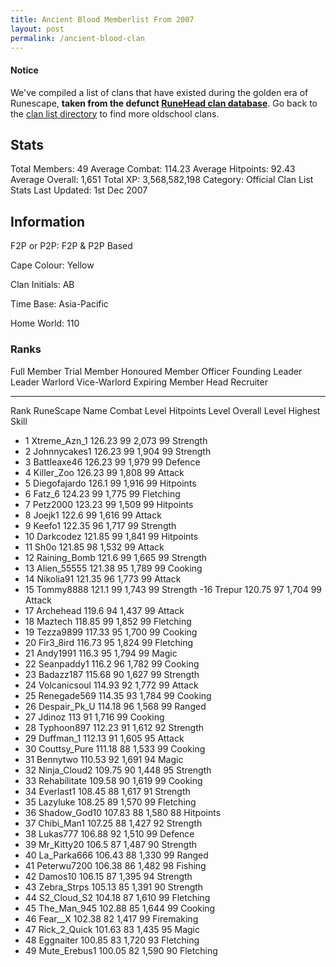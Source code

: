 ```yaml
---
title: Ancient Blood Memberlist From 2007
layout: post
permalink: /ancient-blood-clan
---
```


#### Notice
We've compiled a list of clans that have existed during the golden era of Runescape, **taken from the defunct [RuneHead clan database](https://web.archive.org/web/20070108040636/http://runehead.com/)**. Go back to the [clan list directory](https://www.runescapehall.net/runescapeclans) to find more oldschool clans.

## Stats

Total Members: 49
Average Combat: 114.23
Average Hitpoints: 92.43
Average Overall: 1,651
Total XP: 3,568,582,198
Category: Official Clan List
Stats Last Updated: 1st Dec 2007

	
## Information

F2P or P2P: F2P & P2P Based

Cape Colour: Yellow

Clan Initials: AB
	
Time Base: Asia-Pacific

Home World: 110

### Ranks
Full Member	Trial Member	Honoured Member	Officer
Founding Leader	Leader	Warlord	Vice-Warlord
Expiring Member	Head Recruiter

---

Rank 	RuneScape Name 	Combat Level 	Hitpoints Level 	Overall Level 	Highest Skill
- 1 	Xtreme_Azn_1 	126.23 	99 	2,073 	99 Strength	
- 2 	Johnnycakes1 	126.23 	99 	1,904 	99 Strength	
- 3 	Battleaxe46 	126.23 	99 	1,979 	99 Defence	
- 4 	Killer_Zoo 	126.23 	99 	1,808 	99 Attack	
- 5 	Diegofajardo 	126.1 	99 	1,916 	99 Hitpoints	
- 6 	Fatz_6 	124.23 	99 	1,775 	99 Fletching	
- 7 	Petz2000 	123.23 	99 	1,509 	99 Hitpoints	
- 8 	Joejk1 	122.6 	99 	1,616 	99 Attack	
- 9 	Keefo1 	122.35 	96 	1,717 	99 Strength	
- 10 	Darkcodez 	121.85 	99 	1,841 	99 Hitpoints	
- 11 	Sh0o 	121.85 	98 	1,532 	99 Attack	
- 12 	Raining_Bomb 	121.6 	99 	1,665 	99 Strength	
- 13 	Alien_55555 	121.38 	95 	1,789 	99 Cooking	
- 14 	Nikolia91 	121.35 	96 	1,773 	99 Attack	
- 15 	Tommy8888 	121.1 	99 	1,743 	99 Strength	
-16 	Trepur 	120.75 	97 	1,704 	99 Attack	
- 17 	Archehead 	119.6 	94 	1,437 	99 Attack	
- 18 	Maztech 	118.85 	99 	1,852 	99 Fletching	
- 19 	Tezza9899 	117.33 	95 	1,700 	99 Cooking	
- 20 	Fir3_8ird 	116.73 	95 	1,824 	99 Fletching	
- 21 	Andy1991 	116.3 	95 	1,794 	99 Magic	
- 22 	Seanpaddy1 	116.2 	96 	1,782 	99 Cooking	
- 23 	Badazz187 	115.68 	90 	1,627 	99 Strength	
- 24 	Volcanicsoul 	114.93 	92 	1,772 	99 Attack	
- 25 	Renegade569 	114.35 	93 	1,784 	99 Cooking	
- 26 	Despair_Pk_U 	114.18 	96 	1,568 	99 Ranged	
- 27 	Jdinoz 	113 	91 	1,716 	99 Cooking	
- 28 	Typhoon897 	112.23 	91 	1,612 	92 Strength	
- 29 	Duffman_1 	112.13 	91 	1,605 	95 Attack	
- 30 	Couttsy_Pure 	111.18 	88 	1,533 	99 Cooking	
- 31 	Bennytwo 	110.53 	92 	1,691 	94 Magic	
- 32 	Ninja_Cloud2 	109.75 	90 	1,448 	95 Strength	
- 33 	Rehabilitate 	109.58 	90 	1,619 	99 Cooking	
- 34 	Everlast1 	108.45 	88 	1,617 	91 Strength	
- 35 	Lazyluke 	108.25 	89 	1,570 	99 Fletching	
- 36 	Shadow_God10 	107.83 	88 	1,580 	88 Hitpoints	
- 37 	Chibi_Man1 	107.25 	88 	1,427 	92 Strength	
- 38 	Lukas777 	106.88 	92 	1,510 	99 Defence	
- 39 	Mr_Kitty20 	106.5 	87 	1,487 	90 Strength	
- 40 	La_Parka666 	106.43 	88 	1,330 	99 Ranged	
- 41 	Peterwu7200 	106.38 	86 	1,482 	98 Fishing	
- 42 	Damos10 	106.15 	87 	1,395 	94 Strength	
- 43 	Zebra_Strps 	105.13 	85 	1,391 	90 Strength	
- 44 	S2_Cloud_S2 	104.18 	87 	1,610 	99 Fletching	
- 45 	The_Man_945 	102.88 	85 	1,644 	99 Cooking	
- 46 	Fear__X 	102.38 	82 	1,417 	99 Firemaking	
- 47 	Rick_2_Quick 	101.63 	83 	1,435 	95 Magic	
- 48 	Eggnaiter 	100.85 	83 	1,720 	93 Fletching	
- 49 	Mute_Erebus1 	100.05 	82 	1,590 	90 Fletching

